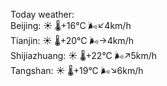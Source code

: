 Today weather:  
Beijing: ☀️   🌡️+16°C 🌬️↙4km/h  
Tianjin: ☀️   🌡️+20°C 🌬️→4km/h  
Shijiazhuang: ☀️   🌡️+22°C 🌬️↗5km/h  
Tangshan: ☀️   🌡️+19°C 🌬️↘6km/h  
